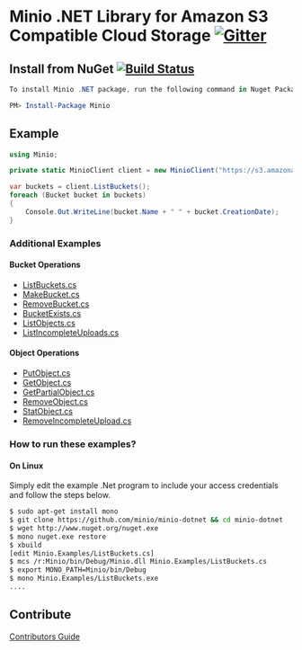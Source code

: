 # Minio .NET Library for Amazon S3 Compatible Cloud Storage [![Gitter](https://badges.gitter.im/Join%20Chat.svg)](https://gitter.im/Minio/minio?utm_source=badge&utm_medium=badge&utm_campaign=pr-badge&utm_content=badge)

## Install from NuGet [![Build Status](https://travis-ci.org/minio/minio-dotnet.svg?branch=master)](https://travis-ci.org/minio/minio-dotnet)

```powershell
To install Minio .NET package, run the following command in Nuget Package Manager Console

PM> Install-Package Minio
```

## Example
```cs
using Minio;

private static MinioClient client = new MinioClient("https://s3.amazonaws.com", "Access Key", "Secret Key");

var buckets = client.ListBuckets();
foreach (Bucket bucket in buckets)
{
    Console.Out.WriteLine(bucket.Name + " " + bucket.CreationDate);
}

```

### Additional Examples

#### Bucket Operations

* [ListBuckets.cs](./Minio.Examples/ListBuckets.cs)
* [MakeBucket.cs](./Minio.Examples/MakeBucket.cs)
* [RemoveBucket.cs](./Minio.Examples/RemoveBucket.cs)
* [BucketExists.cs](./Minio.Examples/BucketExists.cs)
* [ListObjects.cs](./Minio.Examples/ListObjects.cs)
* [ListIncompleteUploads.cs](./Minio.Examples/ListIncompleteUploads.cs)

#### Object Operations

* [PutObject.cs](./Minio.Examples/PutObject.cs)
* [GetObject.cs](./Minio.Examples/GetObject.cs)
* [GetPartialObject.cs](./Minio.Examples/GetPartialObject.cs)
* [RemoveObject.cs](./Minio.Examples/RemoveObject.cs)
* [StatObject.cs](./Minio.Examples/StatObject.cs)
* [RemoveIncompleteUpload.cs](./Minio.Examples/RemoveIncompleteUpload.cs)

### How to run these examples?

#### On Linux

Simply edit the example .Net program to include your access credentials and follow the steps below.

```bash
$ sudo apt-get install mono
$ git clone https://github.com/minio/minio-dotnet && cd minio-dotnet
$ wget http://www.nuget.org/nuget.exe
$ mono nuget.exe restore
$ xbuild
[edit Minio.Examples/ListBuckets.cs]
$ mcs /r:Minio/bin/Debug/Minio.dll Minio.Examples/ListBuckets.cs
$ export MONO_PATH=Minio/bin/Debug
$ mono Minio.Examples/ListBuckets.exe
....

```

## Contribute

[Contributors Guide](./CONTRIBUTING.md)
